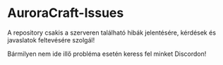 # AuroraCraft-Issues

A repository csakis a szerveren található hibák jelentésére, kérdések és javaslatok feltevésére szolgál!

Bármilyen nem ide illő probléma esetén keress fel minket Discordon!
